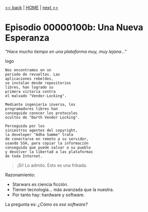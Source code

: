 [<< back](README.md) | [HOME](README.md) | [next >>](02-starwars.md)

# Episodio 00000100b: Una Nueva Esperanza

_"Hace mucho tiempo en una plataforma muy, muy lejana..."_

logo

```
Nos encontramos en un
periodo de revueltas. Las
aplicaciones rebeldes,
se instalan desde repositorios
libres, han logrado su
primera victoria contra
el malvado "Vendor-Locking".

Mediante ingeniería inversa, los
programadores libres han
conseguido conocer los protocolos
ocultos de "Darth Vendor Locking".

Perseguida por los
siniestros agentes del copyright,
la developer "Adha Samme" trata
de conectarse en remoto a su servidor,
usando SSH, para copiar la información
conseguida que puede salvar a su pueblo
y devolver la libertad a las plataformas
de toda Internet.
```

> ¡Si! Lo admito. Esto es una frikada.

Razonamiento:

* Starwars es ciencia ficción.
* Tienen tecnología... más avanzada que la nuestra.
* Por tanto hay: hardware y software.

La pregunta es: _¿Cómo es ese software?_
